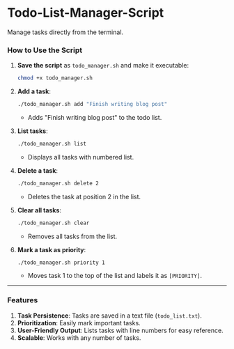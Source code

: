 # Todo-List-Manager-Script
Manage tasks directly from the terminal.

### How to Use the Script

1. **Save the script** as `todo_manager.sh` and make it executable:
   ```bash
   chmod +x todo_manager.sh
   ```

2. **Add a task**:
   ```bash
   ./todo_manager.sh add "Finish writing blog post"
   ```
   - Adds "Finish writing blog post" to the todo list.

3. **List tasks**:
   ```bash
   ./todo_manager.sh list
   ```
   - Displays all tasks with numbered list.

4. **Delete a task**:
   ```bash
   ./todo_manager.sh delete 2
   ```
   - Deletes the task at position 2 in the list.

5. **Clear all tasks**:
   ```bash
   ./todo_manager.sh clear
   ```
   - Removes all tasks from the list.

6. **Mark a task as priority**:
   ```bash
   ./todo_manager.sh priority 1
   ```
   - Moves task 1 to the top of the list and labels it as `[PRIORITY]`.

---

### Features
1. **Task Persistence**: Tasks are saved in a text file (`todo_list.txt`).
2. **Prioritization**: Easily mark important tasks.
3. **User-Friendly Output**: Lists tasks with line numbers for easy reference.
4. **Scalable**: Works with any number of tasks.
